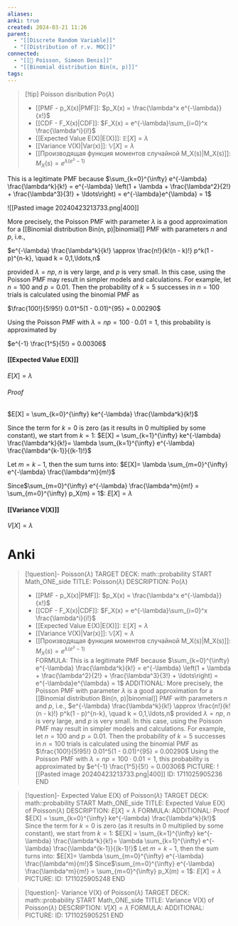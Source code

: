 ```yaml
---
aliases: 
anki: true
created: 2024-03-21 11:26
parent:
  - "[[Discrete Random Variable]]"
  - "[[Distribution of r.v. MOC]]"
connected:
  - "[[👤 Poisson, Simeon Denis]]"
  - "[[Binomial distribution Bin(n, p)]]"
tags: 
---
```


> [!tip] Poisson disribution $\text{Po}(\lambda)$  
> - [[PMF - p_X(x)|PMF]]: $p_X(x) = \frac{\lambda^x e^{-\lambda}}{x!}$
> - [[CDF - F_X(x)|CDF]]: $F_X(x) = e^{-\lambda}\sum_{i=0}^x \frac{\lambda^i}{i!}$
> - [[Expected Value E(X)|E(X)]]: $\mathbb{E}[X] = \lambda$
> - [[Variance V(X)|Var(x)]]: $\mathbb{V}[X] = \lambda$
> - [[Производящая функция моментов случайной M_X(s)|M_X(s)]]: $M_X(s) = e^{\lambda(e^s-1)}$  

This is a legitimate PMF because
$\sum_{k=0}^{\infty} e^{-\lambda} \frac{\lambda^k}{k!} = e^{-\lambda} \left(1 + \lambda + \frac{\lambda^2}{2!} + \frac{\lambda^3}{3!} + \ldots\right) = e^{-\lambda}e^{\lambda} = 1$

![[Pasted image 20240423213733.png|400]]

More precisely, the Poisson PMF with parameter $\lambda$ is a good approximation for a [[Binomial distribution Bin(n, p)|binomial]]  PMF with parameters $n$ and $p$, i.e.,

$e^{-\lambda} \frac{\lambda^k}{k!} \approx \frac{n!}{k!(n - k)!} p^k(1 - p)^{n-k}, \quad k = 0,1,\ldots,n$

provided $\lambda = np$, $n$ is very large, and $p$ is very small. In this case, using the Poisson PMF may result in simpler models and calculations. For example, let $n = 100$ and $p = 0.01$. Then the probability of $k = 5$ successes in $n = 100$ trials is calculated using the binomial PMF as

$\frac{100!}{5!95!} 0.01^5(1 - 0.01)^{95} = 0.00290$

Using the Poisson PMF with $\lambda = np = 100 \cdot 0.01 = 1$, this probability is approximated by

$e^{-1} \frac{1^5}{5!} = 0.00306$


#### [[Expected Value E(X)]]
$E[X] = \lambda$

###### Proof
$E[X] = \sum_{k=0}^{\infty} ke^{-\lambda} \frac{\lambda^k}{k!}$

Since the term for $k=0$ is zero (as it results in $0$ multiplied by some constant), we start from $k=1$:
$E[X] = \sum_{k=1}^{\infty} ke^{-\lambda} \frac{\lambda^k}{k!}= \lambda \sum_{k=1}^{\infty} e^{-\lambda} \frac{\lambda^{k-1}}{(k-1)!}$

Let $m = k - 1$, then the sum turns into:
$E[X]= \lambda \sum_{m=0}^{\infty} e^{-\lambda} \frac{\lambda^m}{m!}$

Since$\sum_{m=0}^{\infty} e^{-\lambda} \frac{\lambda^m}{m!} = \sum_{m=0}^{\infty} p_X(m) = 1$:
$E[X] = \lambda$

#### [[Variance V(X)]]
$V[X] = \lambda$


# Anki
> [!question]- Poisson($\lambda$)
TARGET DECK: math::probability
START
Math_ONE_side
TITLE: Poisson($\lambda$)
DESCRIPTION: $\text{Po}(\lambda)$  
> - [[PMF - p_X(x)|PMF]]: $p_X(x) = \frac{\lambda^x e^{-\lambda}}{x!}$
> - [[CDF - F_X(x)|CDF]]: $F_X(x) = e^{-\lambda}\sum_{i=0}^x \frac{\lambda^i}{i!}$
> - [[Expected Value E(X)|E(X)]]: $\mathbb{E}[X] = \lambda$
> - [[Variance V(X)|Var(x)]]: $\mathbb{V}[X] = \lambda$
> - [[Производящая функция моментов случайной M_X(s)|M_X(s)]]: $M_X(s) = e^{\lambda(e^s-1)}$   
FORMULA: This is a legitimate PMF because
$\sum_{k=0}^{\infty} e^{-\lambda} \frac{\lambda^k}{k!} = e^{-\lambda} \left(1 + \lambda + \frac{\lambda^2}{2!} + \frac{\lambda^3}{3!} + \ldots\right) = e^{-\lambda}e^{\lambda} = 1$
ADDITIONAL: More precisely, the Poisson PMF with parameter $\lambda$ is a good approximation for a [[Binomial distribution Bin(n, p)|binomial]]  PMF with parameters $n$ and $p$, i.e.,
$e^{-\lambda} \frac{\lambda^k}{k!} \approx \frac{n!}{k!(n - k)!} p^k(1 - p)^{n-k}, \quad k = 0,1,\ldots,n$
provided $\lambda = np$, $n$ is very large, and $p$ is very small. In this case, using the Poisson PMF may result in simpler models and calculations. For example, let $n = 100$ and $p = 0.01$. Then the probability of $k = 5$ successes in $n = 100$ trials is calculated using the binomial PMF as
$\frac{100!}{5!95!} 0.01^5(1 - 0.01)^{95} = 0.00290$
Using the Poisson PMF with $\lambda = np = 100 \cdot 0.01 = 1$, this probability is approximated by
$e^{-1} \frac{1^5}{5!} = 0.00306$
PICTURE: ![[Pasted image 20240423213733.png|400]]
ID: 1711025905236
END

> [!question]- Expected Value E(X) of Poisson($\lambda$)
TARGET DECK: math::probability
START
Math_ONE_side
TITLE: Expected Value E(X) of Poisson($\lambda$)
DESCRIPTION: $E[X] = \lambda$
FORMULA: 
ADDITIONAL: Proof
$E[X] = \sum_{k=0}^{\infty} ke^{-\lambda} \frac{\lambda^k}{k!}$
Since the term for $k=0$ is zero (as it results in $0$ multiplied by some constant), we start from $k=1$:
$E[X] = \sum_{k=1}^{\infty} ke^{-\lambda} \frac{\lambda^k}{k!}= \lambda \sum_{k=1}^{\infty} e^{-\lambda} \frac{\lambda^{k-1}}{(k-1)!}$
Let $m = k - 1$, then the sum turns into:
$E[X]= \lambda \sum_{m=0}^{\infty} e^{-\lambda} \frac{\lambda^m}{m!}$
Since$\sum_{m=0}^{\infty} e^{-\lambda} \frac{\lambda^m}{m!} = \sum_{m=0}^{\infty} p_X(m) = 1$:
$E[X] = \lambda$
PICTURE:
ID: 1711025905248
END

> [!question]- Variance V(X) of Poisson($\lambda$)
TARGET DECK: math::probability
START
Math_ONE_side
TITLE: Variance V(X) of Poisson($\lambda$)
DESCRIPTION: $V[X] = \lambda$
FORMULA: 
ADDITIONAL:
PICTURE:
ID: 1711025905251
END